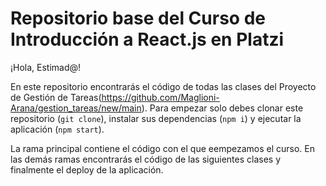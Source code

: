 # Repositorio base del Curso de Introducción a React.js en Platzi

¡Hola, Estimad@!

En este repositorio encontrarás el código de todas las clases del Proyecto de Gestión de Tareas(https://github.com/Maglioni-Arana/gestion_tareas/new/main). Para empezar solo debes clonar este repositorio (`git clone`), instalar sus dependencias (`npm i`) y ejecutar la aplicación (`npm start`).

La rama principal contiene el código con el que eempezamos el curso. En las demás ramas encontrarás el código de las siguientes clases y finalmente el deploy de la aplicación.